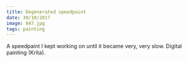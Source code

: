 ```yaml
---
title: Degenerated speedpaint
date: 30/10/2017
image: 047.jpg
tags: painting
---
```


A speedpaint I kept working on until it became very, very slow.
Digital painting (Krita).
